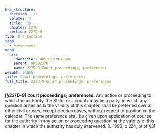 ```yaml
---
hrs_structure:
  division: '1'
  volume: '4'
  title: '13'
  chapter: 227D
  section: 227D-9
type: hrs_section
tags:
  - Government
menu:
  hrs:
    identifier: HRS_0227D-0009
    parent: HRS0227D
    name: 227D-9 Court proceedings; preferences
weight: 54055
title: Court proceedings; preferences
full_title: 227D-9 Court proceedings; preferences
---
```

**[§227D-9] Court proceedings; preferences.** Any action or proceeding to which the authority, the State, or a county may be a party, in which any question arises as to the validity of this chapter, shall be preferred over all other civil causes, except election cases, without respect to position on the calendar. The same preference shall be given upon application of counsel for the authority in any action or proceeding questioning the validity of this chapter in which the authority has duly intervened. [L 1990, c 224, pt of §3]